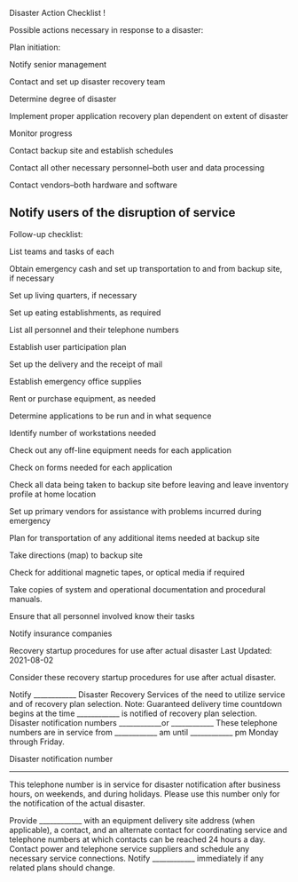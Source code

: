 Disaster Action Checklist !


Possible actions necessary in response to a disaster:

Plan initiation:

Notify senior management

Contact and set up disaster recovery team

Determine degree of disaster

Implement proper application recovery plan dependent on extent of disaster

Monitor progress

Contact backup site and establish schedules

Contact all other necessary personnel–both user and data processing

Contact vendors–both hardware and software

Notify users of the disruption of service
-----------------------------------------
Follow-up checklist:

List teams and tasks of each

Obtain emergency cash and set up transportation to and from backup site, if necessary

Set up living quarters, if necessary

Set up eating establishments, as required

List all personnel and their telephone numbers

Establish user participation plan

Set up the delivery and the receipt of mail

Establish emergency office supplies

Rent or purchase equipment, as needed

Determine applications to be run and in what sequence

Identify number of workstations needed

Check out any off-line equipment needs for each application

Check on forms needed for each application

Check all data being taken to backup site before leaving and leave inventory profile at home location

Set up primary vendors for assistance with problems incurred during emergency

Plan for transportation of any additional items needed at backup site

Take directions (map) to backup site

Check for additional magnetic tapes, or optical media if required

Take copies of system and operational documentation and procedural manuals.

Ensure that all personnel involved know their tasks

Notify insurance companies










Recovery startup procedures for use after actual disaster
Last Updated: 2021-08-02

Consider these recovery startup procedures for use after actual disaster.

Notify ____________ Disaster Recovery Services of the need to utilize service and of recovery plan selection.
Note: Guaranteed delivery time countdown begins at the time ____________ is notified of recovery plan selection.
Disaster notification numbers
____________or ____________
These telephone numbers are in service from ____________ am until ____________ pm Monday through Friday.

Disaster notification number
____________
This telephone number is in service for disaster notification after business hours, on weekends, and during holidays. Please use this number only for the notification of the actual disaster.

Provide ____________ with an equipment delivery site address (when applicable), a contact, and an alternate contact for coordinating service and telephone numbers at which contacts can be reached 24 hours a day.
Contact power and telephone service suppliers and schedule any necessary service connections.
Notify ____________ immediately if any related plans should change.
